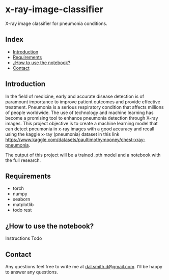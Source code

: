 # x-ray-image-classifier
X-ray image classifier for pneumonia conditions.

## Index

- [Introduction](#introduction)
- [Requirements](#requirements)
- [¿How to use the notebook?](#¿howtousethenotebook?)
- [Contact](#contact)

## Introduction

In the field of medicine, early and accurate disease detection is of paramount importance to improve patient outcomes and provide effective treatment. Pneumonia is a serious respiratory condition that affects millions of people worldwide. The use of technology and machine learning has become a promising tool to enhance pneumonia detection through X-ray images. This project objective is to create a machine learning model that can detect pneumonia in x-ray images with a good accuracy and recall using the kaggle x-ray (pneumonia) dataset in this link https://www.kaggle.com/datasets/paultimothymooney/chest-xray-pneumonia. 

The output of this project will be a trained .pth model and a notebook with the full research.

## Requirements
 - torch
 - numpy
 - seaborn
 - matplotlib
 - todo rest

## ¿How to use the notebook?
Instructions Todo

## Contact

Any questions feel free to write me at dal.smith.d@gmail.com. I'll be happy to answer any questions.

